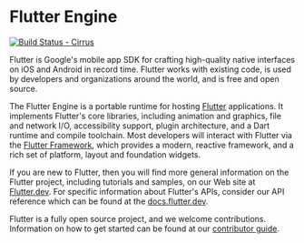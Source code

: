 Flutter Engine
==============
[![Build Status - Cirrus][]][Build status]

Flutter is Google's mobile app SDK for crafting high-quality native interfaces
on iOS and Android in record time. Flutter works with existing code, is used by
developers and organizations around the world, and is free and open source.

The Flutter Engine is a portable runtime for hosting
[Flutter](https://flutter.dev) applications.  It implements Flutter's core
libraries, including animation and graphics, file and network I/O,
accessibility support, plugin architecture, and a Dart runtime and compile
toolchain. Most developers will interact with Flutter via the [Flutter
Framework](https://github.com/flutter/flutter), which provides a modern,
reactive framework, and a rich set of platform, layout and foundation widgets.

If you are new to Flutter, then you will find more general information
on the Flutter project, including tutorials and samples, on our Web
site at [Flutter.dev](https://flutter.dev). For specific information
about Flutter's APIs, consider our API reference which can be found at
the [docs.flutter.dev](https://docs.flutter.dev/).

Flutter is a fully open source project, and we welcome contributions.
Information on how to get started can be found at our
[contributor guide](CONTRIBUTING.md).

[Build Status - Cirrus]: https://api.cirrus-ci.com/github/flutter/engine.svg
[Build status]: https://cirrus-ci.com/github/flutter/engine
